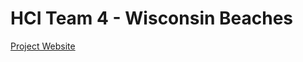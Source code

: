 # HCI Team 4 - Wisconsin Beaches

[Project Website](http://www.csl.mtu.edu/classes/cs4760/www/projects/s17/group4/www/)
